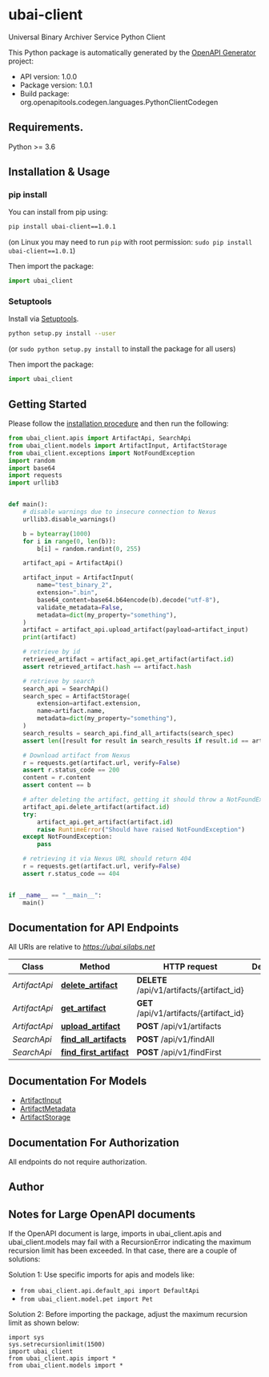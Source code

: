 # ubai-client
Universal Binary Archiver Service Python Client

This Python package is automatically generated by the [OpenAPI Generator](https://openapi-generator.tech) project:

- API version: 1.0.0
- Package version: 1.0.1
- Build package: org.openapitools.codegen.languages.PythonClientCodegen

## Requirements.

Python >= 3.6

## Installation & Usage
### pip install

You can install from pip using:

```sh
pip install ubai-client==1.0.1
```
(on Linux you may need to run `pip` with root permission: `sudo pip install ubai-client==1.0.1`)

Then import the package:
```python
import ubai_client
```

### Setuptools

Install via [Setuptools](http://pypi.python.org/pypi/setuptools).

```sh
python setup.py install --user
```
(or `sudo python setup.py install` to install the package for all users)

Then import the package:
```python
import ubai_client
```

## Getting Started

Please follow the [installation procedure](#installation--usage) and then run the following:

```python
from ubai_client.apis import ArtifactApi, SearchApi
from ubai_client.models import ArtifactInput, ArtifactStorage
from ubai_client.exceptions import NotFoundException
import random
import base64
import requests
import urllib3


def main():
    # disable warnings due to insecure connection to Nexus
    urllib3.disable_warnings()

    b = bytearray(1000)
    for i in range(0, len(b)):
        b[i] = random.randint(0, 255)

    artifact_api = ArtifactApi()

    artifact_input = ArtifactInput(
        name="test_binary_2",
        extension=".bin",
        base64_content=base64.b64encode(b).decode("utf-8"),
        validate_metadata=False,
        metadata=dict(my_property="something"),
    )
    artifact = artifact_api.upload_artifact(payload=artifact_input)
    print(artifact)

    # retrieve by id
    retrieved_artifact = artifact_api.get_artifact(artifact.id)
    assert retrieved_artifact.hash == artifact.hash

    # retrieve by search
    search_api = SearchApi()
    search_spec = ArtifactStorage(
        extension=artifact.extension,
        name=artifact.name,
        metadata=dict(my_property="something"),
    )
    search_results = search_api.find_all_artifacts(search_spec)
    assert len([result for result in search_results if result.id == artifact.id]) == 1

    # Download artifact from Nexus
    r = requests.get(artifact.url, verify=False)
    assert r.status_code == 200
    content = r.content
    assert content == b

    # after deleting the artifact, getting it should throw a NotFoundException
    artifact_api.delete_artifact(artifact.id)
    try:
        artifact_api.get_artifact(artifact.id)
        raise RuntimeError("Should have raised NotFoundException")
    except NotFoundException:
        pass

    # retrieving it via Nexus URL should return 404
    r = requests.get(artifact.url, verify=False)
    assert r.status_code == 404


if __name__ == "__main__":
    main()

```

## Documentation for API Endpoints

All URIs are relative to *https://ubai.silabs.net*

Class | Method | HTTP request | Description
------------ | ------------- | ------------- | -------------
*ArtifactApi* | [**delete_artifact**](docs/ArtifactApi.md#delete_artifact) | **DELETE** /api/v1/artifacts/{artifact_id} | 
*ArtifactApi* | [**get_artifact**](docs/ArtifactApi.md#get_artifact) | **GET** /api/v1/artifacts/{artifact_id} | 
*ArtifactApi* | [**upload_artifact**](docs/ArtifactApi.md#upload_artifact) | **POST** /api/v1/artifacts | 
*SearchApi* | [**find_all_artifacts**](docs/SearchApi.md#find_all_artifacts) | **POST** /api/v1/findAll | 
*SearchApi* | [**find_first_artifact**](docs/SearchApi.md#find_first_artifact) | **POST** /api/v1/findFirst | 


## Documentation For Models

 - [ArtifactInput](docs/ArtifactInput.md)
 - [ArtifactMetadata](docs/ArtifactMetadata.md)
 - [ArtifactStorage](docs/ArtifactStorage.md)


## Documentation For Authorization

 All endpoints do not require authorization.

## Author




## Notes for Large OpenAPI documents
If the OpenAPI document is large, imports in ubai_client.apis and ubai_client.models may fail with a
RecursionError indicating the maximum recursion limit has been exceeded. In that case, there are a couple of solutions:

Solution 1:
Use specific imports for apis and models like:
- `from ubai_client.api.default_api import DefaultApi`
- `from ubai_client.model.pet import Pet`

Solution 2:
Before importing the package, adjust the maximum recursion limit as shown below:
```
import sys
sys.setrecursionlimit(1500)
import ubai_client
from ubai_client.apis import *
from ubai_client.models import *
```

